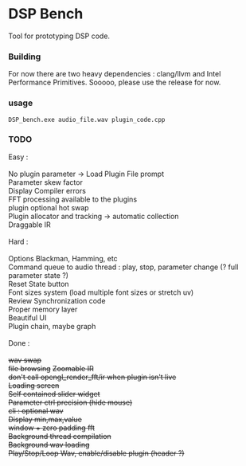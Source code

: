 # DSP Bench

Tool for prototyping DSP code.

### Building
For now there are two heavy dependencies : clang/llvm and Intel Performance Primitives. Sooooo, please use the release for now. 

### usage 
```
DSP_bench.exe audio_file.wav plugin_code.cpp 
```

### TODO

Easy : \
\
No plugin parameter -> Load Plugin File prompt \
Parameter skew factor \
Display Compiler errors \
FFT processing available to the plugins \
plugin optional hot swap \
Plugin allocator and tracking -> automatic collection \
Draggable IR \
\
Hard : \
\
Options Blackman, Hamming, etc \
Command queue to audio thread : play, stop, parameter change (? full parameter state ?) \
Reset State button \
Font sizes system (load multiple font sizes or stretch uv) \
Review Synchronization code \
Proper memory layer \
Beautiful UI \
Plugin chain, maybe graph \
\
Done : \
\
~~wav swap~~ \
~~file browsing~~
~~Zoomable IR~~ \
~~don't call opengl_render_fft/ir when plugin isn't live~~ \
~~Loading screen~~ \
~~Self contained slider widget~~ \
~~Parameter ctrl precision (hide mouse)~~ \
~~cli : optional wav~~ \
~~Display min,max,value~~ \
~~window + zero padding fft~~\
~~Background thread compilation~~ \
~~Background wav loading~~ \
~~Play/Stop/Loop Wav, enable/disable plugin (header ?)~~ 
